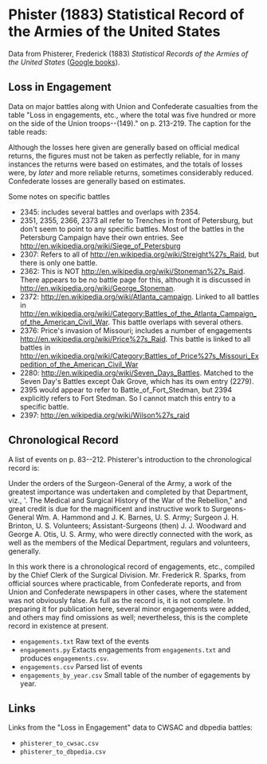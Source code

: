 # Phister (1883) Statistical Record of the Armies of the United States

Data from Phisterer, Frederick (1883) *Statistical Records of the Armies of the United States* ([Google books](http://books.google.com/books?id=cVNHr_nnLlYC)).

## Loss in Engagement

Data on major battles along with Union and Confederate casualties from the table "Loss in engagements, etc., where the total was five hundred or more on the side of the Union troops--(149)." on p. 213-219. The caption for the table reads:

   Although the losses here given are generally based on official medical returns, the figures must not be taken
   as perfectly reliable, for in many instances the returns were based on estimates, and the totals of losses were,
   by *later* and more reliable returns, sometimes considerably reduced. Confederate losses are generally based on estimates.

Some notes on specific battles

- 2345: includes several battles and overlaps with 2354. 
- 2351, 2355, 2366, 2373 all refer to Trenches in front of Petersburg,
  but don't seem to point to any specific battles. Most of the battles
  in the Petersburg Campaign have their own entries. See
  http://en.wikipedia.org/wiki/Siege_of_Petersburg
- 2307: Refers to all of
  http://en.wikipedia.org/wiki/Streight%27s_Raid, but there is only
  one battle.
- 2362: This is NOT http://en.wikipedia.org/wiki/Stoneman%27s_Raid.  There appears to be no battle page for this, 
  although it is discussed in http://en.wikipedia.org/wiki/George_Stoneman.
- 2372: http://en.wikipedia.org/wiki/Atlanta_campaign.  Linked to all
  battles in
  http://en.wikipedia.org/wiki/Category:Battles_of_the_Atlanta_Campaign_of_the_American_Civil_War. This battle 
  overlaps with several others.
- 2376: Price's invasion of Missouri; includes a number of engagements http://en.wikipedia.org/wiki/Price%27s_Raid.  This battle is linked to all battles in http://en.wikipedia.org/wiki/Category:Battles_of_Price%27s_Missouri_Expedition_of_the_American_Civil_War
- 2280: http://en.wikipedia.org/wiki/Seven_Days_Battles. Matched to the Seven Day's Battles except Oak Grove, 
  which has its own entry (2279).
- 2395 would appear to refer to Battle_of_Fort_Stedman, but 2394 explicitly refers to Fort Stedman. So 
  I cannot match this entry to a specific battle.
- 2397: http://en.wikipedia.org/wiki/Wilson%27s_raid

## Chronological Record

A list of events on p. 83--212.  Phisterer's introduction to the chronological record is:

   Under the orders of the Surgeon-General of the Army, a work of the greatest importance was undertaken and completed by that Department, viz., '. The Medical and Surgical History of the War of the Rebellion," and great credit is due for the magnificent and instructive work to Surgeons-General Wm. A. Hammond and J. K. Barnes, U. S. Army; Surgeon J. H. Brinton, U. S. Volunteers; Assistant-Surgeons (then) J. J. Woodward and George A. Otis, U. S. Army, who were directly connected with the work, as well as the members of the Medical Department, regulars and volunteers, generally.
   
   In this work there is a chronological record of engagements, etc., compiled by the Chief Clerk of the Surgical Division. Mr. Frederick R. Sparks, from official sources where practicable, from Confederate reports, and from Union and Confederate newspapers in other cases, where the statement was not obviously false. As full as the record is, it is not complete. In preparing it for publication here, several minor engagements were added, and others may find omissions as well; nevertheless, this is the complete record in existence at present.

- `engagements.txt` Raw text of the events
- `engagements.py` Extacts engagements from `engagements.txt` and produces `engagements.csv`.
- `engagements.csv` Parsed list of events
- `engagements_by_year.csv` Small table of the number of egagements by year.

## Links

Links from the "Loss in Engagement" data to CWSAC and dbpedia battles:

- `phisterer_to_cwsac.csv`
- `phisterer_to_dbpedia.csv`
